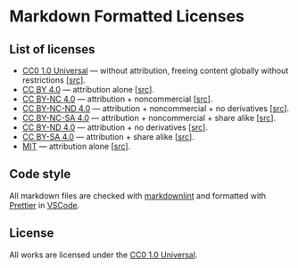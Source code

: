 # Markdown Formatted Licenses

## List of licenses

- [CC0 1.0 Universal](https://github.com/Harrix/Markdown-Formatted-Licenses/blob/master/dist/cc0.md) — without attribution, freeing content globally without restrictions [[src](https://creativecommons.org/publicdomain/zero/1.0/legalcode.txt)].
- [CC BY 4.0](https://github.com/Harrix/Markdown-Formatted-Licenses/blob/master/dist/cc-by-4.0.md) — attribution alone [[src](https://creativecommons.org/licenses/by/4.0/legalcode.txt)].
- [CC BY-NC 4.0](https://github.com/Harrix/Markdown-Formatted-Licenses/blob/master/dist/cc-by-nc-4.0.md) — attribution + noncommercial [[src](https://creativecommons.org/licenses/by-nc/4.0/legalcode.txt)].
- [CC BY-NC-ND 4.0](https://github.com/Harrix/Markdown-Formatted-Licenses/blob/master/dist/cc-by-nc-nd-4.0.md) — attribution + noncommercial + no derivatives [[src](https://creativecommons.org/licenses/by-nc-nd/4.0/legalcode.txt)].
- [CC BY-NC-SA 4.0](https://github.com/Harrix/Markdown-Formatted-Licenses/blob/master/dist/cc-by-nc-sa-4.0.md) — attribution + noncommercial + share alike [[src](https://creativecommons.org/licenses/by-nc-sa/4.0/legalcode.txt)].
- [CC BY-ND 4.0](https://github.com/Harrix/Markdown-Formatted-Licenses/blob/master/dist/cc-by-nd-4.0.md) — attribution + no derivatives [[src](https://creativecommons.org/licenses/by-nd/4.0/legalcode.txt)].
- [CC BY-SA 4.0](https://github.com/Harrix/Markdown-Formatted-Licenses/blob/master/dist/cc-by-sa-4.0.md) — attribution + share alike [[src](https://creativecommons.org/licenses/by-sa/4.0/legalcode.txt)].
- [MIT](https://github.com/Harrix/Markdown-Formatted-Licenses/blob/master/dist/mit.md) — attribution alone [[src](https://en.wikipedia.org/wiki/MIT_License)].

## Code style

All markdown files are checked with [markdownlint](https://github.com/DavidAnson/markdownlint) and formatted with [Prettier](https://prettier.io/) in [VSCode](https://code.visualstudio.com/).

## License

All works are licensed under the [CC0 1.0 Universal](https://github.com/Harrix/Markdown-Formatted-Licenses/blob/master/LICENSE.md).
